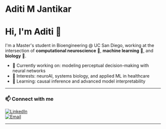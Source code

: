 # Aditi M Jantikar
# Hi, I'm Aditi 👋

I'm a Master's student in Bioengineering @ UC San Diego, working at the intersection of **computational neuroscience** 🧠, **machine learning** 🤖, and **biology** 🔬.

- 🔭 Currently working on: modeling perceptual decision-making with neural networks
- 🧬 Interests: neuroAI, systems biology, and applied ML in healthcare
- 🌱 Learning: causal inference and advanced model interpretability

---

### 📫 Connect with me

[![LinkedIn](https://img.shields.io/badge/LinkedIn-blue?logo=linkedin&style=flat-square)](https://www.linkedin.com/in/aditijantikar/)  
[![Email](https://img.shields.io/badge/Email-lightgrey?logo=gmail&style=flat-square)](mailto:ajantikar@ucsd.edu)

---
